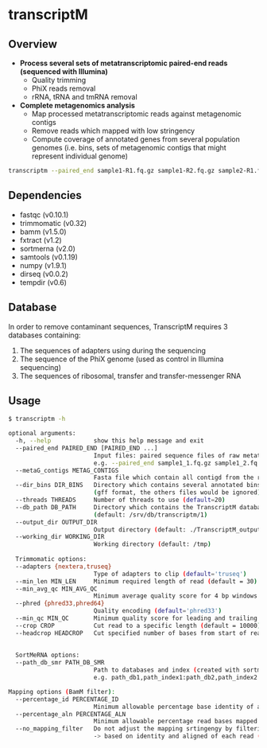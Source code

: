 # transcriptM

## Overview
* **Process several sets of metatranscriptomic paired-end reads (sequenced with Illumina)**
  - Quality trimming
  - PhiX reads removal
  - rRNA, tRNA and tmRNA removal
* **Complete metagenomics analysis**
  - Map processed metatranscriptomic reads against metagenomic contigs
  - Remove reads which mapped with low stringency
  - Compute coverage of annotated genes from several population genomes (i.e. bins, sets of metagenomic contigs that might represent individual genome)

```sh
transcriptm --paired_end sample1-R1.fq.gz sample1-R2.fq.gz sample2-R1.fq.gz sample2-R2.fq.gz --metaG_contigs assembly.fa --dir_bins dir_gff
```
## Dependencies
* fastqc      (v0.10.1)
* trimmomatic (v0.32)
* bamm        (v1.5.0)
* fxtract     (v1.2)
* sortmerna   (v2.0)
* samtools    (v0.1.19)
* numpy       (v1.9.1)
* dirseq      (v0.0.2)
* tempdir     (v0.6)

## Database
In order to remove contaminant sequences, TranscriptM requires 3 databases containing: 

1. The sequences of adapters using during the sequencing 
2. The sequence of the PhiX genome (used as control in Illumina sequencing)
3. The sequences of ribosomal, transfer and transfer-messenger RNA  

## Usage
```sh
$ transcriptm -h

optional arguments:
  -h, --help            show this help message and exit
  --paired_end PAIRED_END [PAIRED_END ...]
                        Input files: paired sequence files of raw metatranscriptomic reads (fq.gz format) 
                        e.g. --paired_end sample1_1.fq.gz sample1_2.fq.gz sample2_1.fq.gz sample2_2.fq.gz
  --metaG_contigs METAG_CONTIGS
                        Fasta file which contain all contigd from the reference metagenome
  --dir_bins DIR_BINS   Directory which contains several annotated bins 
                        (gff format, the others files would be ignored)
  --threads THREADS     Number of threads to use (default=20)
  --db_path DB_PATH     Directory which contains the TranscriptM databases
                        (default: /srv/db/transcriptm/1)
  --output_dir OUTPUT_DIR
                        Output directory (default: ./TranscriptM_output)
  --working_dir WORKING_DIR
                        Working directory (default: /tmp)
                        
  Trimmomatic options:
  --adapters {nextera,truseq}
                        Type of adapters to clip (default='truseq')
  --min_len MIN_LEN     Minimum required length of read (default = 30)
  --min_avg_qc MIN_AVG_QC
                        Minimum average quality score for 4 bp windows (default = 25)
  --phred {phred33,phred64}
                        Quality encoding (default='phred33')
  --min_qc MIN_QC       Minimum quality score for leading and trailing bases (default = 20)
  --crop CROP           Cut read to a specific length (default = 10000)
  --headcrop HEADCROP   Cut specified number of bases from start of read (default=0)
  
  
  SortMeRNA options:
  --path_db_smr PATH_DB_SMR
                        Path to databases and index (created with sortmerna/2.0/bin/indexdb_rna) 
                        e.g. path_db1,path_index1:path_db2,path_index2 (default: rRNA and tRNA db)

Mapping options (BamM filter):
  --percentage_id PERCENTAGE_ID
                        Minimum allowable percentage base identity of a mapped read (default=0.97)
  --percentage_aln PERCENTAGE_ALN
                        Minimum allowable percentage read bases mapped (default=0.95)
  --no_mapping_filter   Do not adjust the mapping srtingengy by filtering alignments
                        -> based on identity and aligned of each read (default=False)

```
